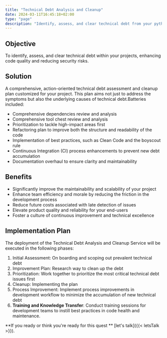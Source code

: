```yaml
---
title: "Technical Debt Analysis and Cleanup"
date: 2024-03-11T16:45:18+02:00
type: "page"
description: "Identify, assess, and clear technical debt from your python projects"
---
```


## Objective
To identify, assess, and clear technical debt within your projects, enhancing code quality and reducing security risks.

## Solution

A comprehensive, action-oriented technical debt assessment and cleanup plan customized for your project. This plan aims not just to address the symptoms but also the underlying causes of technical debt.Batteries included:
- Comprehensive dependencies review and analysis
- Comprehensive tool chest review and analysis
- Prioritization to tackle high-impact areas first
- Refactoring plan to improve both the structure and readability of the code
- Implementation of best practices, such as Clean Code and the boyscout rule
- Continuous Integration (CI) process enhancements to prevent new debt accumulation
- Documentation overhaul to ensure clarity and maintainability

## Benefits
- Significantly improve the maintainability and scalability of your project
- Enhance team efficiency and morale by reducing the friction in the development process
- Reduce future costs associated with late detection of issues
- Elevate product quality and reliability for your end-users
- Foster a culture of continuous improvement and technical excellence

## Implementation Plan
The deployment of the Technical Debt Analysis and Cleanup Service will be executed in the following phases: 

1. Initial Assessment: On boarding and scoping out prevalent technical debt
2. Improvement Plan: Research way to clean up the debt
3. Prioritization: Work together to prioritize the most critical technical debt issues first
4. Cleanup: Implementing the plan
5. Process Improvement: Implement process improvements in development workflow to minimize the accumulation of new technical debt
6. **Training and Knowledge Transfer**: Conduct training sessions for development teams to instill best practices in code health and maintenance.


**If you ready or think you're ready for this quest ** [let's talk]({{< letsTalk >}}). 
